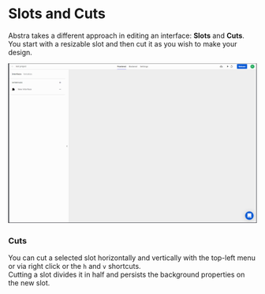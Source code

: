 # Slots and Cuts

Abstra takes a different approach in editing an interface:  **Slots** and **Cuts**.   
You start with a resizable slot and then cut it as you wish to make your design.

![](../../.gitbook/assets/cuts-and-slots.gif)

### Cuts

You can cut a selected slot horizontally and vertically with the top-left menu or via right click or the `h` and `v` shortcuts.  
Cutting a slot divides it in half and persists the background properties on the new slot.



